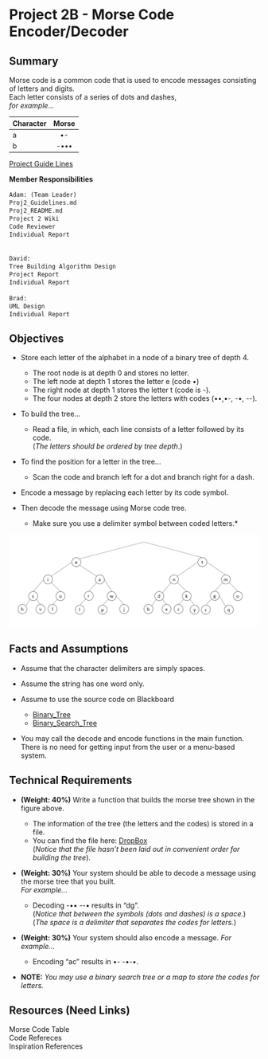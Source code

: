 # Project 2B - Morse Code Encoder/Decoder

## Summary 

Morse code is a common code that is used to encode messages consisting of letters and digits.  
Each letter consists of a series of dots and dashes,   
_for example..._  

| Character        | Morse           |
| ------------- |:-------------:| 
| a      | •- |
| b      | -••• |

[Project Guide Lines][Project Guide Lines]

**Member Responsibilities**

	Adam: (Team Leader)
    Proj2_Guidelines.md
    Proj2_README.md
    Project 2 Wiki 
    Code Reviewer
    Individual Report
    
	
	David: 
    Tree Building Algorithm Design
    Project Report
    Individual Report
	
	Brad:  
    UML Design 
    Individual Report
	

## Objectives
+ Store each letter of the alphabet in a node of a binary tree of depth 4.  
  + The root node is at depth 0 and stores no letter.  
  + The left node at depth 1 stores the letter e (code •) 
  + The right node at depth 1 stores the letter t (code is -).  
  + The four nodes at depth 2 store the letters with codes (••,•-, -•, --). 
  
+ To build the tree...
  + Read a file, in which, each line consists of a letter followed by its code.  
    (_The letters should be ordered by tree depth_.) 
    
+ To find the position for a letter in the tree...
  + Scan the code and branch left for a dot and branch right for a dash. 
  
+ Encode a message by replacing each letter by its code symbol. 

+ Then decode the message using Morse code tree. 
  * Make sure you use a delimiter symbol between coded letters.*
  
![alt text][Tree]

## Facts and Assumptions
+ Assume that the character delimiters are simply spaces.

+ Assume the string has one word only.

+ Assume to use the source code on Blackboard  
  + [Binary_Tree][Binary_Tree]  
  + [Binary_Search_Tree][Binary_Search_Tree]
  
+ You may call the decode and encode functions in the main function.  
  There is no need for getting input from the user or a menu-based system.

## Technical Requirements

+ **(Weight: 40%)** Write a function that builds the morse tree shown in the figure above.

  + The information of the tree (the letters and the codes) is stored in a file. 
  + You can find the file here: [DropBox][Instructor_Provided_Dropbox]  
    (*Notice that the file hasn’t been laid out in convenient order for building the tree*).

+ **(Weight: 30%)** Your system should be able to decode a message using the morse tree that you built.  
_For example..._
  + Decoding -•• --• results in “dg”.   
    (_Notice that between the symbols (dots and dashes) is a space._)  
    (_The space is a delimiter that separates the codes for letters._)  

+ **(Weight: 30%)** Your system should also encode a message. 
  _For example..._ 
  + Encoding “ac” results in •- -•-•.
    
+ **NOTE:** _You may use a binary search tree or a map to store the codes for letters._

## Resources (Need Links)

Morse Code Table  
Code Refereces  
Inspiration References  

[Tree]: https://github.com/RedGrinGrumbler/Comp-Sci-303-Spr19/blob/master/Proj2_ResourceFile_TreeImg.png "Tree Example"
[Binary_Tree]: https://github.com/RedGrinGrumbler/Comp-Sci-303-Spr19/blob/master/Proj2_ResourceFile_TreeImg.png "BAD LINK"
[Binary_Search_Tree]: https://github.com/RedGrinGrumbler/Comp-Sci-303-Spr19/blob/master/Proj2_ResourceFile_TreeImg.png "BAD LINK"
[Instructor_Provided_Dropbox]: https://www.dropbox.com/s/3cj8yb8gcdsrefg/morse.txt?dl=0
[Project Guide Lines]: https://github.com/RedGrinGrumbler/Comp-Sci-303-Spr19/blob/master/Proj2_Guidelines.md
